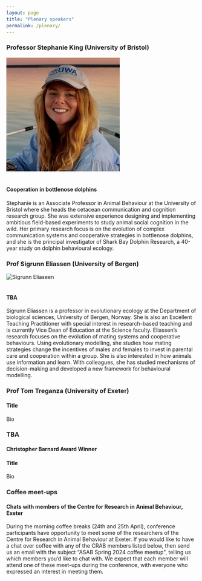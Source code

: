 ```yaml
---
layout: page
title: "Plenary speakers"
permalink: /plenary/
---
```

<h3>Professor Stephanie King (University of Bristol)</h3>

<div style="text-align:left"><img class="image" src="/assets/images/King profile.jpeg" alt="Stephanie King on a boat" width="300" height="300" /></div><br/>

<h4>Cooperation in bottlenose dolphins</h4>
<p>Stephanie is an Associate Professor in Animal Behaviour at the University of Bristol where she heads the cetacean communication and cognition research group. She  was extensive experience designing and implementing ambitious field-based experiments to study animal social cognition in the wild. Her primary research focus is on the evolution of complex communication systems and cooperative strategies in bottlenose dolphins, and she is the principal investigator of Shark Bay Dolphin Research, a 40-year study on dolphin behavioural ecology.</p>

<h3>Prof Sigrunn Eliassen (University of Bergen) </h3>
<div style="text-align:left"><img class="image" src="/assets/images/Eliassen.jpeg" alt="Sigrunn Eliaseen" width="300" height="300" /></div><br/>
<h4>TBA</h4>
<p>Sigrunn Eliassen is a professor in evolutionary ecology at the Department of biological sciences, University of Bergen, Norway. She is also an Excellent Teaching Practitioner with special interest in research-based teaching and is currently Vice Dean of Education at the Science faculty. Eliassen’s research focuses on the evolution of mating systems and cooperative behaviours. Using evolutionary modelling, she studies how mating strategies change the incentives of males and females to invest in parental care and cooperation within a group. She is also interested in how animals use information and learn. With colleagues, she has studied mechanisms of decision-making and developed a new framework for behavioural modelling.</p>

<h3>Prof Tom Treganza (University of Exeter)</h3>
<h4>Title</h4>
<p>Bio</p>

<h3>TBA</h3>
<h4>Christopher Barnard Award Winner</h4>
<h4>Title</h4>
<p>Bio</p>

<h3>Coffee meet-ups</h3>
<h4>Chats with members of the Centre for Research in Animal Behaviour, Exeter</h4>
<p>During the morning coffee breaks (24th  and 25th April), conference participants have opportunity to meet some of the researchers of the Centre for Research in Animal Behaviour at Exeter.   
If you would like to have a chat over coffee with any of the CRAB members listed below, then send us an email with the subject “ASAB Spring 2024 coffee meetup", telling us which members you’d like to chat with. We expect that each member will attend one of these meet-ups during the conference, with everyone who expressed an interest in meeting them. </p>
